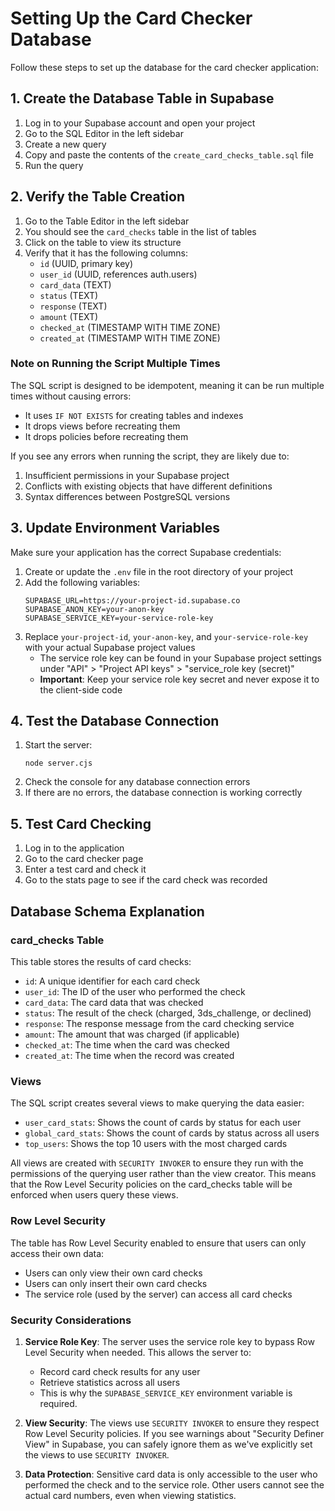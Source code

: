 # Setting Up the Card Checker Database

Follow these steps to set up the database for the card checker application:

## 1. Create the Database Table in Supabase

1. Log in to your Supabase account and open your project
2. Go to the SQL Editor in the left sidebar
3. Create a new query
4. Copy and paste the contents of the `create_card_checks_table.sql` file
5. Run the query

## 2. Verify the Table Creation

1. Go to the Table Editor in the left sidebar
2. You should see the `card_checks` table in the list of tables
3. Click on the table to view its structure
4. Verify that it has the following columns:
   - `id` (UUID, primary key)
   - `user_id` (UUID, references auth.users)
   - `card_data` (TEXT)
   - `status` (TEXT)
   - `response` (TEXT)
   - `amount` (TEXT)
   - `checked_at` (TIMESTAMP WITH TIME ZONE)
   - `created_at` (TIMESTAMP WITH TIME ZONE)

### Note on Running the Script Multiple Times

The SQL script is designed to be idempotent, meaning it can be run multiple times without causing errors:

- It uses `IF NOT EXISTS` for creating tables and indexes
- It drops views before recreating them
- It drops policies before recreating them

If you see any errors when running the script, they are likely due to:
1. Insufficient permissions in your Supabase project
2. Conflicts with existing objects that have different definitions
3. Syntax differences between PostgreSQL versions

## 3. Update Environment Variables

Make sure your application has the correct Supabase credentials:

1. Create or update the `.env` file in the root directory of your project
2. Add the following variables:
   ```
   SUPABASE_URL=https://your-project-id.supabase.co
   SUPABASE_ANON_KEY=your-anon-key
   SUPABASE_SERVICE_KEY=your-service-role-key
   ```
3. Replace `your-project-id`, `your-anon-key`, and `your-service-role-key` with your actual Supabase project values
   - The service role key can be found in your Supabase project settings under "API" > "Project API keys" > "service_role key (secret)"
   - **Important**: Keep your service role key secret and never expose it to the client-side code

## 4. Test the Database Connection

1. Start the server:
   ```
   node server.cjs
   ```
2. Check the console for any database connection errors
3. If there are no errors, the database connection is working correctly

## 5. Test Card Checking

1. Log in to the application
2. Go to the card checker page
3. Enter a test card and check it
4. Go to the stats page to see if the card check was recorded

## Database Schema Explanation

### card_checks Table

This table stores the results of card checks:

- `id`: A unique identifier for each card check
- `user_id`: The ID of the user who performed the check
- `card_data`: The card data that was checked
- `status`: The result of the check (charged, 3ds_challenge, or declined)
- `response`: The response message from the card checking service
- `amount`: The amount that was charged (if applicable)
- `checked_at`: The time when the card was checked
- `created_at`: The time when the record was created

### Views

The SQL script creates several views to make querying the data easier:

- `user_card_stats`: Shows the count of cards by status for each user
- `global_card_stats`: Shows the count of cards by status across all users
- `top_users`: Shows the top 10 users with the most charged cards

All views are created with `SECURITY INVOKER` to ensure they run with the permissions of the querying user rather than the view creator. This means that the Row Level Security policies on the card_checks table will be enforced when users query these views.

### Row Level Security

The table has Row Level Security enabled to ensure that users can only access their own data:

- Users can only view their own card checks
- Users can only insert their own card checks
- The service role (used by the server) can access all card checks

### Security Considerations

1. **Service Role Key**: The server uses the service role key to bypass Row Level Security when needed. This allows the server to:
   - Record card check results for any user
   - Retrieve statistics across all users
   - This is why the `SUPABASE_SERVICE_KEY` environment variable is required.

2. **View Security**: The views use `SECURITY INVOKER` to ensure they respect Row Level Security policies. If you see warnings about "Security Definer View" in Supabase, you can safely ignore them as we've explicitly set the views to use `SECURITY INVOKER`.

3. **Data Protection**: Sensitive card data is only accessible to the user who performed the check and to the service role. Other users cannot see the actual card numbers, even when viewing statistics.
